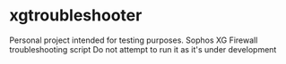 # xgtroubleshooter
Personal project intended for testing purposes. 
Sophos XG Firewall troubleshooting script
Do not attempt to run it as it's under development 
